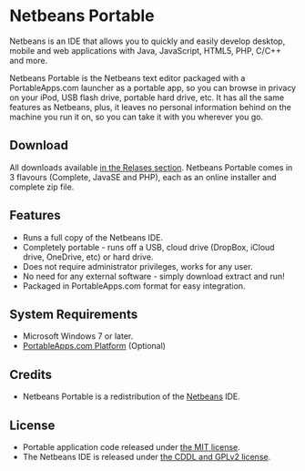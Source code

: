 # Netbeans Portable

Netbeans is an IDE that allows you to quickly and easily develop desktop, mobile
and web applications with Java, JavaScript, HTML5, PHP, C/C++ and more.

Netbeans Portable is the Netbeans text editor packaged with a PortableApps.com
launcher as a portable app, so you can browse in privacy on your iPod, USB flash
drive, portable hard drive, etc. It has all the same features as Netbeans, plus,
it leaves no personal information behind on the machine you run it on, so you
can take it with you wherever you go.

## Download
All downloads available [in the Relases section][1]. Netbeans Portable comes in
3 flavours (Complete, JavaSE and PHP), each as an online installer and complete
zip file. 

 [1]: https://github.com/garethflowers/netbeans-portable/releases/latest
 
## Features
* Runs a full copy of the Netbeans IDE.
* Completely portable - runs off a USB, cloud drive (DropBox, iCloud drive,
  OneDrive, etc) or hard drive.
* Does not require administrator privileges, works for any user.
* No need for any external software - simply download extract and run!
* Packaged in PortableApps.com format for easy integration.

## System Requirements

* Microsoft Windows 7 or later.
* [PortableApps.com Platform][2] (Optional)

 [2]: http://portableapps.com/download

## Credits

* Netbeans Portable is a redistribution of the [Netbeans][3] IDE.

 [3]: https://netbeans.org/

## License

* Portable application code released under [the MIT license][4].
* The Netbeans IDE is released under [the CDDL and GPLv2 license][5].

 [4]: LICENSE
 [5]: https://netbeans.org/about/legal/license.html
